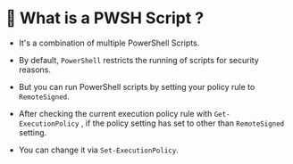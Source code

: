# 🧪 What is a PWSH Script ?

- It's a combination of multiple PowerShell Scripts. 

- By default, `PowerShell` restricts the running of scripts for security reasons.

- But you can run PowerShell scripts by setting your policy rule to `RemoteSigned`.

- After checking the current execution policy rule with `Get-ExecutionPolicy` , if the policy setting has set to other than `RemoteSigned` setting.

- You can change it via `Set-ExecutionPolicy`.
